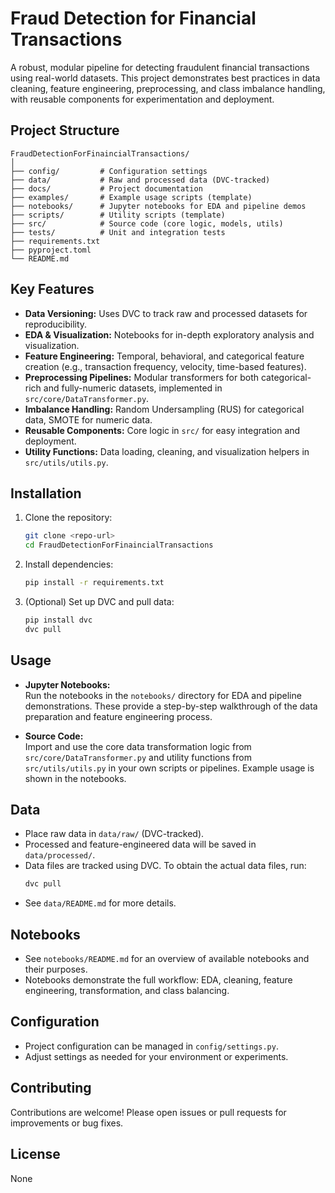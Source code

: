 # Fraud Detection for Financial Transactions

A robust, modular pipeline for detecting fraudulent financial transactions using real-world datasets. This project demonstrates best practices in data cleaning, feature engineering, preprocessing, and class imbalance handling, with reusable components for experimentation and deployment.

## Project Structure

```
FraudDetectionForFinaincialTransactions/
│
├── config/         # Configuration settings
├── data/           # Raw and processed data (DVC-tracked)
├── docs/           # Project documentation
├── examples/       # Example usage scripts (template)
├── notebooks/      # Jupyter notebooks for EDA and pipeline demos
├── scripts/        # Utility scripts (template)
├── src/            # Source code (core logic, models, utils)
├── tests/          # Unit and integration tests
├── requirements.txt
├── pyproject.toml
└── README.md
```

## Key Features

- **Data Versioning:** Uses DVC to track raw and processed datasets for reproducibility.
- **EDA & Visualization:** Notebooks for in-depth exploratory analysis and visualization.
- **Feature Engineering:** Temporal, behavioral, and categorical feature creation (e.g., transaction frequency, velocity, time-based features).
- **Preprocessing Pipelines:** Modular transformers for both categorical-rich and fully-numeric datasets, implemented in `src/core/DataTransformer.py`.
- **Imbalance Handling:** Random Undersampling (RUS) for categorical data, SMOTE for numeric data.
- **Reusable Components:** Core logic in `src/` for easy integration and deployment.
- **Utility Functions:** Data loading, cleaning, and visualization helpers in `src/utils/utils.py`.

## Installation

1. Clone the repository:
    ```bash
    git clone <repo-url>
    cd FraudDetectionForFinaincialTransactions
    ```
2. Install dependencies:
    ```bash
    pip install -r requirements.txt
    ```
3. (Optional) Set up DVC and pull data:
    ```bash
    pip install dvc
    dvc pull
    ```

## Usage

- **Jupyter Notebooks:**  
  Run the notebooks in the `notebooks/` directory for EDA and pipeline demonstrations. These provide a step-by-step walkthrough of the data preparation and feature engineering process.

- **Source Code:**  
  Import and use the core data transformation logic from `src/core/DataTransformer.py` and utility functions from `src/utils/utils.py` in your own scripts or pipelines. Example usage is shown in the notebooks.

## Data

- Place raw data in `data/raw/` (DVC-tracked).
- Processed and feature-engineered data will be saved in `data/processed/`.
- Data files are tracked using DVC. To obtain the actual data files, run:
  ```bash
  dvc pull
  ```
- See `data/README.md` for more details.

## Notebooks

- See `notebooks/README.md` for an overview of available notebooks and their purposes.
- Notebooks demonstrate the full workflow: EDA, cleaning, feature engineering, transformation, and class balancing.

## Configuration

- Project configuration can be managed in `config/settings.py`.
- Adjust settings as needed for your environment or experiments.

## Contributing

Contributions are welcome! Please open issues or pull requests for improvements or bug fixes.

## License

None
